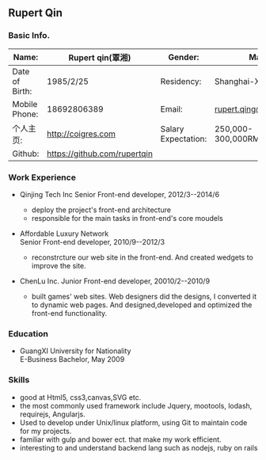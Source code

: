 ## Rupert Qin

### Basic Info.
Name: 				|Rupert qin(覃湘)	|	Gender:  | Male
------- 			| --------------	| 		-------| -----
Date of Birth:		|1985/2/25		 	|Residency:|Shanghai-Xuhui
Mobile Phone:		|18692806389	 	|Email:|rupert.qing@gmail.com
个人主页:				|http://coigres.com|Salary Expectation:|250,000-300,000RMB
Github:				|https://github.com/rupertqin


### Work Experience

* Qinjing Tech Inc 
Senior Front-end developer, 2012/3--2014/6

	* deploy the project's front-end architecture 
	* responsible for the main tasks in front-end's core moudels

* Affordable Luxury Network  
Senior Front-end developer, 2010/9--2012/3

	* reconstrcture our web site in the front-end. And created wedgets to improve the 	site.
	
* ChenLu Inc.
Junior Front-end developer, 20010/2--2010/9

	* built games' web sites. Web designers did the designs, I converted it to dynamic web 	pages. And designed,developed and optimized the front-end functionality.
	
	
### Education

* GuangXI University for Nationality   
E-Business Bachelor, May 2009


### Skills

* good at Html5, css3,canvas,SVG etc. 
* the most commonly used framework include Jquery, mootools, lodash, requirejs, Angularjs. 
* Used to develop under Unix/linux platform,  using Git to maintain code for my projects.
* familiar with gulp and bower ect. that make my work efficient.
* interesting to and understand backend lang such as nodejs, ruby on rails

